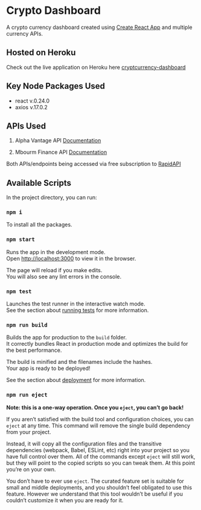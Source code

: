 # Crypto Dashboard

A crypto currency dashboard created using [Create React App](https://github.com/facebook/create-react-app) and multiple currency APIs. 

## Hosted on Heroku
Check out the live application on Heroku here [cryptcurrency-dashboard](https://cryptcurrency-dashboard.herokuapp.com/)

## Key Node Packages Used
- react v.0.24.0
- axios v.17.0.2

## APIs Used
1. Alpha Vantage API [Documentation](https://www.alphavantage.co/documentation/#crypto-exchange)

2. Mbourm Finance API [Documentation](https://rapidapi.com/sparior/api/mboum-finance/)

Both APIs/endpoints being accessed via free subscription to [RapidAPI](https://rapidapi.com/hub)

## Available Scripts

In the project directory, you can run:

### `npm i`

To install all the packages.

### `npm start`

Runs the app in the development mode.\
Open [http://localhost:3000](http://localhost:3000) to view it in the browser.

The page will reload if you make edits.\
You will also see any lint errors in the console.

### `npm test`

Launches the test runner in the interactive watch mode.\
See the section about [running tests](https://facebook.github.io/create-react-app/docs/running-tests) for more information.

### `npm run build`

Builds the app for production to the `build` folder.\
It correctly bundles React in production mode and optimizes the build for the best performance.

The build is minified and the filenames include the hashes.\
Your app is ready to be deployed!

See the section about [deployment](https://facebook.github.io/create-react-app/docs/deployment) for more information.

### `npm run eject`

**Note: this is a one-way operation. Once you `eject`, you can’t go back!**

If you aren’t satisfied with the build tool and configuration choices, you can `eject` at any time. This command will remove the single build dependency from your project.

Instead, it will copy all the configuration files and the transitive dependencies (webpack, Babel, ESLint, etc) right into your project so you have full control over them. All of the commands except `eject` will still work, but they will point to the copied scripts so you can tweak them. At this point you’re on your own.

You don’t have to ever use `eject`. The curated feature set is suitable for small and middle deployments, and you shouldn’t feel obligated to use this feature. However we understand that this tool wouldn’t be useful if you couldn’t customize it when you are ready for it.

